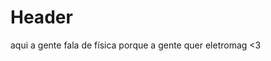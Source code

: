 <!-- TITLE: Physics -->
<!-- SUBTITLE: A quick summary of Physics -->

# Header

aqui a gente fala de física porque a gente quer
eletromag <3